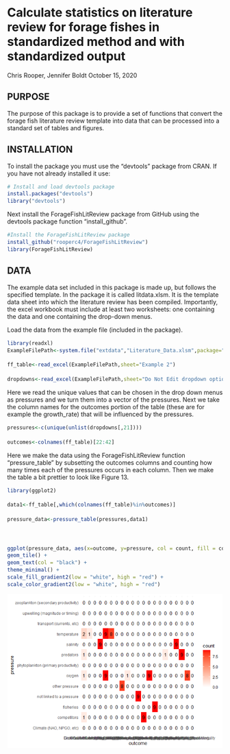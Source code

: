 Calculate statistics on literature review for forage fishes in
standardized method and with standardized output
================
Chris Rooper, Jennifer Boldt
October 15, 2020

## PURPOSE

The purpose of this package is to provide a set of functions that
convert the forage fish literature review template into data that can be
processed into a standard set of tables and figures.

## INSTALLATION

To install the package you must use the “devtools” package from CRAN. If
you have not already installed it use:

``` r
# Install and load devtools package
install.packages("devtools")
library("devtools")
```

Next install the ForageFishLitReview package from GitHub using the
devtools package function “install\_github”.

``` r
#Install the ForageFishLitReview package
install_github("rooperc4/ForageFishLitReview")
library(ForageFishLitReview)
```

## DATA

The example data set included in this package is made up, but follows
the specified template. In the package it is called litdata.xlsm. It is
the template data sheet into which the literature review has been
compiled. Importantly, the excel workbook must include at least two
worksheets: one containing the data and one containing the drop-down
menus.

Load the data from the example file (included in the package).

``` r
library(readxl)
ExampleFilePath<-system.file("extdata","Literature_Data.xlsm",package="ForageFishLitReview")

ff_table<-read_excel(ExampleFilePath,sheet="Example 2")

dropdowns<-read_excel(ExampleFilePath,sheet="Do Not Edit dropdown options")
```

Here we read the unique values that can be chosen in the drop down menus
as pressures and we turn them into a vector of the pressures. Next we
take the column names for the outcomes portion of the table (these are
for example the growth\_rate) that will be influenced by the pressures.

``` r
pressures<-c(unique(unlist(dropdowns[,21])))
                  
outcomes<-colnames(ff_table)[22:42]
```

Here we make the data using the ForageFishLitReview function
“pressure\_table” by subsetting the outcomes columns and counting how
many times each of the pressures occurs in each column. Then we make the
table a bit prettier to look like Figure 13.

``` r
library(ggplot2)

data1<-ff_table[,which(colnames(ff_table)%in%outcomes)]

pressure_data<-pressure_table(pressures,data1)
  
                      
                      
ggplot(pressure_data, aes(x=outcome, y=pressure, col = count, fill = count, label = count)) +
geom_tile() +
geom_text(col = "black") +
theme_minimal() +
scale_fill_gradient2(low = "white", high = "red") +
scale_color_gradient2(low = "white", high = "red")
```

![](Code_files/figure-gfm/grep%20the%20words-1.png)<!-- -->
